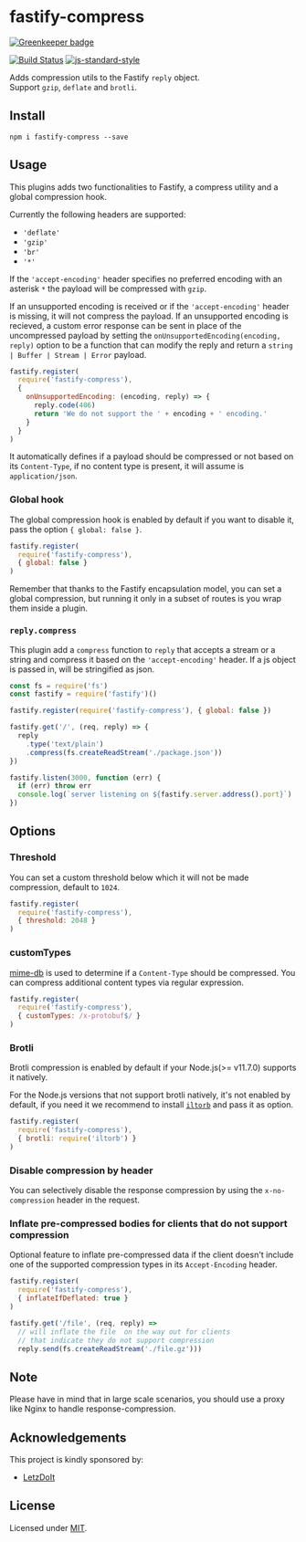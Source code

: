 # fastify-compress

[![Greenkeeper badge](https://badges.greenkeeper.io/fastify/fastify-compress.svg)](https://greenkeeper.io/)

[![Build Status](https://travis-ci.org/fastify/fastify-compress.svg?branch=master)](https://travis-ci.org/fastify/fastify-compress) [![js-standard-style](https://img.shields.io/badge/code%20style-standard-brightgreen.svg?style=flat)](http://standardjs.com/)

Adds compression utils to the Fastify `reply` object.  
Support `gzip`, `deflate` and `brotli`.

## Install
```
npm i fastify-compress --save
```

## Usage
This plugins adds two functionalities to Fastify, a compress utility and a global compression hook.

Currently the following headers are supported:
- `'deflate'`
- `'gzip'`
- `'br'`
- `'*'`

If the `'accept-encoding'` header specifies no preferred encoding with an asterisk `*` the payload will be compressed with `gzip`.

If an unsupported encoding is received or if the `'accept-encoding'` header is missing, it will not compress the payload. If an unsupported encoding is recieved, a custom error response can be sent in place of the uncompressed payload by setting the `onUnsupportedEncoding(encoding, reply)` option to be a function that can modify the reply and return a `string | Buffer | Stream | Error` payload.
```javascript
fastify.register(
  require('fastify-compress'),
  {
    onUnsupportedEncoding: (encoding, reply) => {
      reply.code(406)
      return 'We do not support the ' + encoding + ' encoding.'
    }
  }
)
```

It automatically defines if a payload should be compressed or not based on its `Content-Type`, if no content type is present, it will assume is `application/json`.

### Global hook
The global compression hook is enabled by default if you want to disable it, pass the option `{ global: false }`.
```javascript
fastify.register(
  require('fastify-compress'),
  { global: false }
)
```
Remember that thanks to the Fastify encapsulation model, you can set a global compression, but running it only in a subset of routes is you wrap them inside a plugin.

### `reply.compress`
This plugin add a `compress` function to `reply` that accepts a stream or a string and compress it based on the `'accept-encoding'` header. If a js object is passed in, will be stringified as json.  

```javascript
const fs = require('fs')
const fastify = require('fastify')()

fastify.register(require('fastify-compress'), { global: false })

fastify.get('/', (req, reply) => {
  reply
    .type('text/plain')
    .compress(fs.createReadStream('./package.json'))
})

fastify.listen(3000, function (err) {
  if (err) throw err
  console.log(`server listening on ${fastify.server.address().port}`)
})
```
## Options
### Threshold
You can set a custom threshold below which it will not be made compression, default to `1024`.
```javascript
fastify.register(
  require('fastify-compress'),
  { threshold: 2048 }
)
```
### customTypes
[mime-db](https://github.com/jshttp/mime-db) is used to determine if a `Content-Type` should be compressed. You can compress additional content types via regular expression.
```javascript
fastify.register(
  require('fastify-compress'),
  { customTypes: /x-protobuf$/ }
)
```
### Brotli
Brotli compression is enabled by default if your Node.js(>= v11.7.0) supports it natively.

For the Node.js versions that not support brotli natively, it's not enabled by default, if you need it we recommend to install [`iltorb`](https://www.npmjs.com/package/iltorb) and pass it as option.

```javascript
fastify.register(
  require('fastify-compress'),
  { brotli: require('iltorb') }
)
```

### Disable compression by header
You can selectively disable the response compression by using the `x-no-compression` header in the request.

### Inflate pre-compressed bodies for clients that do not support compression
Optional feature to inflate pre-compressed data if the client doesn't include one of the supported compression types in its `Accept-Encoding` header.
```javascript
fastify.register(
  require('fastify-compress'),
  { inflateIfDeflated: true }
)

fastify.get('/file', (req, reply) =>
  // will inflate the file  on the way out for clients
  // that indicate they do not support compression
  reply.send(fs.createReadStream('./file.gz')))
```

## Note
Please have in mind that in large scale scenarios, you should use a proxy like Nginx to handle response-compression.

## Acknowledgements
This project is kindly sponsored by:
- [LetzDoIt](http://www.letzdoitapp.com/)

## License

Licensed under [MIT](./LICENSE).
